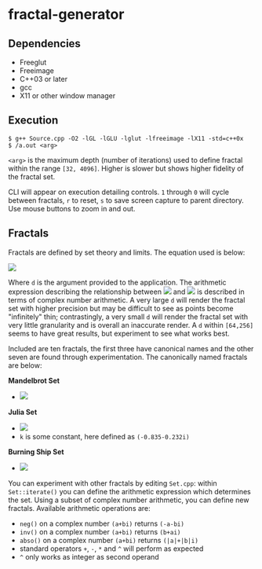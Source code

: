 # fractal-generator

## Dependencies
- Freeglut
- Freeimage
- C++03 or later
- gcc
- X11 or other window manager

## Execution
    $ g++ Source.cpp -O2 -lGL -lGLU -lglut -lfreeimage -lX11 -std=c++0x
    $ /a.out <arg>
  
`<arg>` is the maximum depth (number of iterations) used to define fractal within the range `[32, 4096]`. Higher is slower but shows higher fidelity of the fractal set.

CLI will appear on execution detailing controls. `1` through `0` will cycle between fractals, `r` to reset, `s` to save screen capture to parent directory. Use mouse buttons to zoom in and out.

## Fractals
Fractals are defined by set theory and limits. The equation used is below:

<img src="https://latex.codecogs.com/gif.latex?z_n\in\text{F}\text{iff}\limsup_{n\to\\d}|z_{n+1}|\leq5" /> 

Where `d` is the argument provided to the application. The arithmetic expression describing the relationship between <img src="https://latex.codecogs.com/gif.latex?z_n" /> and <img src="https://latex.codecogs.com/gif.latex?z_{n+1}" /> is described in terms of complex number arithmetic. A very large `d` will render the fractal set with higher precision but may be difficult to see as points become "infinitely" thin; contrastingly, a very small `d` will render the fractal set with very little granularity and is overall an inaccurate render. A `d` within `[64,256]` seems to have great results, but experiment to see what works best.

Included are ten fractals, the first three have canonical names and the other seven are found through experimentation. The canonically named fractals are below:

<b>Mandelbrot Set</b>
- <img src="https://latex.codecogs.com/gif.latex?z_{n+1}=z_n^2+c" /> 

<b>Julia Set</b>
- <img src="https://latex.codecogs.com/gif.latex?z_{n+1}=z_n^2+k" /> 
- `k` is some constant, here defined as `(-0.835-0.232i)`

<b>Burning Ship Set</b>
- <img src="https://latex.codecogs.com/gif.latex?z_{n+1}=|z_n|^2+c" /> 

You can experiment with other fractals by editing `Set.cpp`: within `Set::iterate()` you can define the arithmetic expression which determines the set. Using a subset of complex number arithmetic, you can define new fractals. Available arithmetic operations are:

- `neg()` on a complex number `(a+bi)` returns `(-a-bi)`
- `inv()` on a complex number `(a+bi)` returns `(b+ai)`
- `abso()` on a complex number `(a+bi)` returns `(|a|+|b|i)`
- standard operators `+`, `-`, `*` and `^` will perform as expected
- `^` only works as integer as second operand
